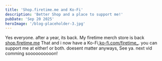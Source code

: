 ```yaml
---
title: 'Shop.firetime.me and Ko-Fi'
description: 'Better Shop and a place to support me!'
pubDate: 'Sep 20 2025'
heroImage: '/blog-placeholder-3.jpg'
---
```


Yes everyone. after a year, its back.
My firetime merch store is back [shop.firetime.me](https://shop.firetime.me)
That and i now have a Ko-Fi,[ko-fi.com/firetime_](https://ko-fi.com/firetime_). you can support me at either! or both. doesent matter
anyways, See ya. next vid comming soooooooooon!
